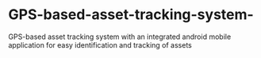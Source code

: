 # GPS-based-asset-tracking-system-
GPS-based asset tracking system with an integrated android mobile application for easy identification and tracking of assets
